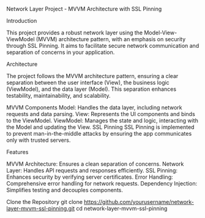 Network Layer Project - MVVM Architecture with SSL Pinning

Introduction

This project provides a robust network layer using the Model-View-ViewModel (MVVM) architecture pattern, with an emphasis on security through SSL Pinning. It aims to facilitate secure network communication and separation of concerns in your application.

Architecture

The project follows the MVVM architecture pattern, ensuring a clear separation between the user interface (View), the business logic (ViewModel), and the data layer (Model). This separation enhances testability, maintainability, and scalability.

MVVM Components
Model: Handles the data layer, including network requests and data parsing.
View: Represents the UI components and binds to the ViewModel.
ViewModel: Manages the state and logic, interacting with the Model and updating the View.
SSL Pinning
SSL Pinning is implemented to prevent man-in-the-middle attacks by ensuring the app communicates only with trusted servers.

Features

MVVM Architecture: Ensures a clean separation of concerns.
Network Layer: Handles API requests and responses efficiently.
SSL Pinning: Enhances security by verifying server certificates.
Error Handling: Comprehensive error handling for network requests.
Dependency Injection: Simplifies testing and decouples components.


Clone the Repository
git clone https://github.com/yourusername/network-layer-mvvm-ssl-pinning.git
cd network-layer-mvvm-ssl-pinning

